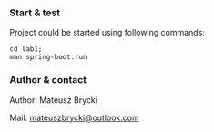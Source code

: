 ### Start & test
Project could be started using following commands:

    cd lab1; 
    man spring-boot:run

### Author & contact
Author: Mateusz Brycki

Mail: mateuszbrycki@outlook.com


